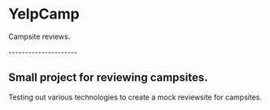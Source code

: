 # YelpCamp
Campsite reviews. 

<p>---------------------</p>
<h2>Small project for reviewing campsites.</h2>
<p>Testing out various technologies to create a mock reviewsite for campsites.</p>
